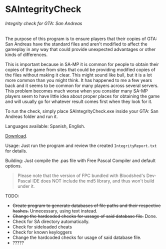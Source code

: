 # SAIntegrityCheck
###### Integrity check for GTA: San Andreas

The purpose of this program is to ensure players that their copies of GTA: San Andreas have the standard files and aren't modified to affect the gameplay in any way that could provide unexpected advantages or other kinds of differences. 

This is important because in SA-MP it is common for people to obtain their copies of the game from sites that could be providing modified copies of the files without making it clear. This might sound like bull, but it is a lot more common than you might think. It has happened to me a few years back and it seems to be common for many players across several servers. This problem becomes much worse when you consider many SA-MP players seem to have little idea about proper places for obtaining the game and will usually go for whatever result comes first when they look for it.

To run the check, simply place SAIntegrityCheck.exe inside your GTA: San Andreas folder and run it.

Languages available: Spanish, English.

[Download](https://github.com/markski1/SAIntegrityCheck/releases/latest).

Usage: Just run the program and review the created `IntegrityReport.txt` for details.

Building: Just compile the .pas file with Free Pascal Compiler and default options.
>Please note that the version of FPC bundled with Bloodshed's Dev-Pascal IDE does NOT include the md5 library, and thus won't build under it.

TODO:
- ~~Create program to generate databases of file paths and their respective hashes.~~ Unnecessary, using text instead.
- ~~Change the hardcoded checks for ussage of said database file.~~ Done.
- Check for SA directory automatically.
- Check for sideloaded cheats
- Check for known keyloggers
- Change the hardcoded checks for usage of said database file.
- ?????
